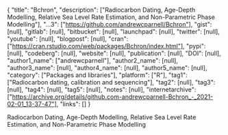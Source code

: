 {
  "title": "Bchron",
  "description": ["Radiocarbon Dating, Age-Depth Modelling, Relative Sea Level Rate Estimation, and Non-Parametric Phase Modelling"],
  "...3": ["https://github.com/andrewcparnell/Bchron"],
  "gist": [null],
  "gitlab": [null],
  "bitbucket": [null],
  "launchpad": [null],
  "twitter": [null],
  "youtube": [null],
  "blogpost": [null],
  "cran": ["https://cran.rstudio.com/web/packages/Bchron/index.html"],
  "pypi": [null],
  "codeberg": [null],
  "website": [null],
  "publication": [null],
  "DOI": [null],
  "author1_name": ["andrewcparnell"],
  "author2_name": [null],
  "author3_name": [null],
  "author4_name": [null],
  "author5_name": [null],
  "category": ["Packages and libraries"],
  "platform": ["R"],
  "tag1": ["Radiocarbon dating, calibration and sequencing"],
  "tag2": [null],
  "tag3": [null],
  "tag4": [null],
  "tag5": [null],
  "notes": [null],
  "internetarchive": ["https://archive.org/details/github.com-andrewcparnell-Bchron_-_2021-02-01_13-37-47"],
  "links": []
}

<!-- Generated by csv2md.R – do not edit by hand -->

Radiocarbon Dating, Age-Depth Modelling, Relative Sea Level Rate Estimation, and Non-Parametric Phase Modelling